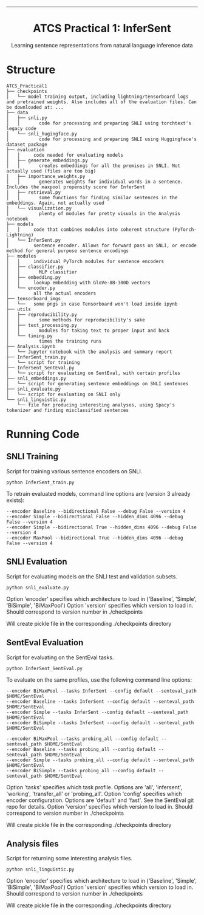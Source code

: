 
---
<div align="center">

# ATCS Practical 1: InferSent
Learning sentence representations from natural language inference data
</div>

# Structure
```
ATCS_Practical1
├── checkpoints
│   └── model training output, including lightning/tensorboard logs and pretrained weights. Also includes all of the evaluation files. Can be downloaded at: ...
├── data
│   ├── snli.py
│   │       code for processing and preparing SNLI using torchtext's legacy code
│   └── snli_hugingface.py
│           code for processing and preparing SNLI using Huggingface's dataset package
├── evaluation
│   │     code needed for evaluating models
│   ├── generate_embeddings.py
│   │       creates embeddings for all the premises in SNLI. Not actually used (files are too big)
│   ├── importance_weights.py
│   │       generates weights for individual words in a sentence. Includes the maxpool propensity score for InferSent
│   ├── retrieval.py
│   │       some functions for finding similar sentences in the embeddings. Again, not actually used
│   └── visualization.py
│           plenty of modules for pretty visuals in the Analysis notebook
├── models
│   │     code that combines modules into coherent structure (PyTorch-Lightning)
│   └── InferSent.py
│         sentence encoder. Allows for forward pass on SNLI, or encode method for general purpose sentence encodings
├── modules
│   │     individual PyTorch modules for sentence encoders
│   ├── classifier.py
│   │       MLP classifier
│   ├── embedding.py
│   │     lookup embedding with GloVe-8B-300D vectors
│   └── encoder.py
│         all the actual encoders
├── tensorboard_imgs
│   └──   some pngs in case Tensorboard won't load inside ipynb
├── utils
│   ├── reproducibility.py
│   │       some methods for reproducibility's sake
│   ├── text_processing.py
│   │       modules for taking text to proper input and back
│   └── timing.py
│           times the training runs
├── Analysis.ipynb
│   └── Jupyter notebook with the analysis and summary report
├── InferSent_train.py
│   └── script for training
├── InferSent_SentEval.py
│   └── script for evaluating on SentEval, with certain profiles
├── snli_embeddings.py
│   └── script for generating sentence embeddings on SNLI sentences
├── snli_evaluate.py
│   └── script for evaluating on SNLI only
└── snli_linguistic.py
    └── file for producing interesting analyses, using Spacy's tokenizer and finding misclassified sentences
```
# Running Code
## SNLI Training
Script for training various sentence encoders on SNLI.
```
python InferSent_train.py
```
To retrain evaluated models, command line options are (version 3 already exists):
```
--encoder Baseline --bidirectional False --debug False --version 4
--encoder Simple --bidirectional False --hidden_dims 4096 --debug False --version 4
--encoder Simple --bidirectional True --hidden_dims 4096 --debug False --version 4
--encoder MaxPool --bidirectional True --hidden_dims 4096 --debug False --version 4
```
## SNLI Evaluation
Script for evaluating models on the SNLI test and validation subsets.
```
python snli_evaluate.py
```

Option 'encoder' specifies which architecture to load in ('Baseline', 'Simple', 'BiSimple', 'BiMaxPool')
Option 'version' specifies which version to load in. Should correspond to version number in ./checkpoints

Will create pickle file in the corresponding ./checkpoints directory
## SentEval Evaluation
Script for evaluating on the SentEval tasks.
```
python InferSent_SentEval.py
```
To evaluate on the same profiles, use the following command line options:
```
--encoder BiMaxPool --tasks InferSent --config default --senteval_path $HOME/SentEval
--encoder Baseline --tasks InferSent --config default --senteval_path $HOME/SentEval
--encoder Simple --tasks InferSent --config default --senteval_path $HOME/SentEval
--encoder BiSimple --tasks InferSent --config default --senteval_path $HOME/SentEval

--encoder BiMaxPool --tasks probing_all --config default --senteval_path $HOME/SentEval
--encoder Baseline --tasks probing_all --config default --senteval_path $HOME/SentEval
--encoder Simple --tasks probing_all --config default --senteval_path $HOME/SentEval
--encoder BiSimple --tasks probing_all --config default --senteval_path $HOME/SentEval
```

Option 'tasks' specifies which task profile. Options are 'all', 'infersent', 'working', 'transfer_all' or 'probing_all'.
Option 'config' specifies which encoder configuration. Options are 'default' and 'fast'. See the SentEval git repo for details.
Option 'version' specifies which version to load in. Should correspond to version number in ./checkpoints

Will create pickle file in the corresponding ./checkpoints directory
## Analysis files
Script for returning some interesting analysis files.
```
python snli_linguistic.py
```

Option 'encoder' specifies which architecture to load in ('Baseline', 'Simple', 'BiSimple', 'BiMaxPool')
Option 'version' specifies which version to load in. Should correspond to version number in ./checkpoints

Will create pickle file in the corresponding ./checkpoints directory